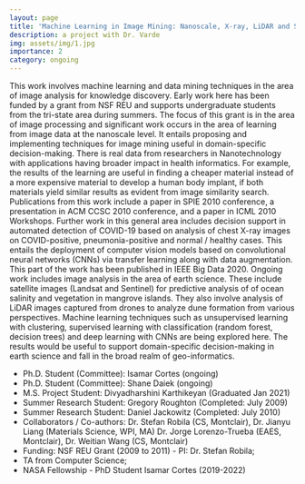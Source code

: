 ```yaml
---
layout: page
title: 'Machine Learning in Image Mining: Nanoscale, X-ray, LiDAR and Satellite Data'
description: a project with Dr. Varde
img: assets/img/1.jpg
importance: 2
category: ongoing
---
```


This work involves machine learning and data mining techniques in the area of image analysis for knowledge discovery. Early work here has been funded by a grant from NSF REU and supports undergraduate students from the tri-state area during summers. The focus of this grant is in the area of image processing and significant work occurs in the area of learning from image data at the nanoscale level. It entails proposing and implementing techniques for image mining useful in domain-specific decision-making. There is real data from researchers in Nanotechnology with applications having broader impact in health informatics. For example, the results of the learning are useful in finding a cheaper material instead of a more expensive material to develop a human body implant, if both materials yield similar results as evident from image similarity search. Publications from this work include a paper in SPIE 2010 conference, a presentation in ACM CCSC 2010 conference, and a paper in ICML 2010 Workshops. Further work in this general area includes decision support in automated detection of COVID-19 based on analysis of chest X-ray images on COVID-positive, pneumonia-positive and normal / healthy cases. This entails the deployment of computer vision models based on convolutional neural networks (CNNs) via transfer learning along with data augmentation. This part of the work has been published in IEEE Big Data 2020. Ongoing work includes image analysis in the area of earth science. These include satellite images (Landsat and Sentinel) for predictive analysis of of ocean salinity and vegetation in mangrove islands. They also involve analysis of LiDAR images captured from drones to analyze dune formation from various perspectives. Machine learning techniques such as unsupervised learning with clustering, supervised learning with classification (random forest, decision trees) and deep learning with CNNs are being explored here. The results would be useful to support domain-specific decision-making in earth science and fall in the broad realm of geo-informatics.


- Ph.D. Student (Committee): Isamar Cortes (ongoing)
- Ph.D. Student (Committee): Shane Daiek (ongoing)
- M.S. Project Student: Divyadharshini Karthikeyan (Graduated Jan 2021)
- Summer Research Student: Gregory Roughton (Completed: July 2009)
- Summer Research Student: Daniel Jackowitz (Completed: July 2010)
- Collaborators / Co-authors: Dr. Stefan Robila (CS, Montclair), Dr. Jianyu Liang (Materials Science, WPI, MA) Dr. Jorge Lorenzo-Trueba (EAES, Montclair), Dr. Weitian Wang (CS, Montclair)
- Funding: NSF REU Grant (2009 to 2011) - PI: Dr. Stefan Robila;
- TA from Computer Science;
- NASA Fellowship - PhD Student Isamar Cortes (2019-2022)